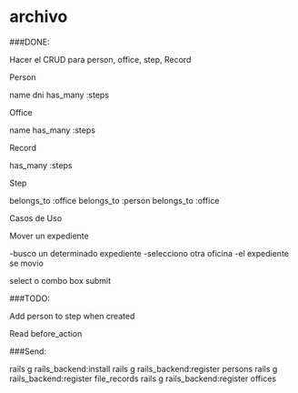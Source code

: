 archivo
=======

###DONE:

Hacer el CRUD para person, office, step, Record

Person

name
dni
has_many :steps

Office

name
has_many :steps

Record

has_many :steps

Step

belongs_to :office
belongs_to :person
belongs_to :office

Casos de Uso

Mover un expediente

-busco un determinado expediente
-selecciono otra oficina
-el expediente se movio

select o combo box
submit

###TODO:

Add person to step when created

Read before_action

###Send:

rails g rails_backend:install
rails g rails_backend:register persons
rails g rails_backend:register file_records
rails g rails_backend:register offices


